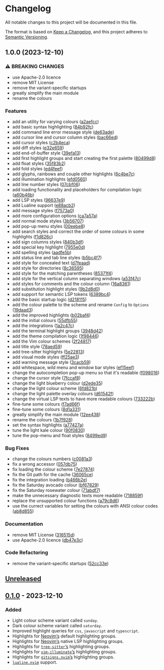 # Changelog

All notable changes to this project will be documented in this file.

The format is based on [Keep a Changelog](https://keepachangelog.com/en/1.1.0/),
and this project adheres to
[Semantic Versioning](https://semver.org/spec/v2.0.0.html).

## 1.0.0 (2023-12-10)


### ⚠ BREAKING CHANGES

* use Apache-2.0 licence
* remove MIT License
* remove the variant-specific startups
* greatly simplify the main module
* rename the colours

### Features

* add an utility for varying colours ([a2aefcc](https://github.com/anttikivi/brunch.nvim/commit/a2aefcc1280f804b9fda59599d21a0edea044ca0))
* add basic syntax highlighting ([84b92fc](https://github.com/anttikivi/brunch.nvim/commit/84b92fcd7ab1663b2e301495cee21224870906c3))
* add command line error message style ([de63ade](https://github.com/anttikivi/brunch.nvim/commit/de63ade51f3dd6b47493140817a0b7c649703a98))
* add cursor line and cursor column styles ([bac66ed](https://github.com/anttikivi/brunch.nvim/commit/bac66ed7747dedeb81ba46b0f0054758b3221a7d))
* add cursor styles ([c2b4eca](https://github.com/anttikivi/brunch.nvim/commit/c2b4eca6ce3f20f11d5c519b41184a65d2017b60))
* add diff styles ([e32e659](https://github.com/anttikivi/brunch.nvim/commit/e32e6592fdc548da86e7831bbf33610311b9249a))
* add end-of-buffer style ([39efa13](https://github.com/anttikivi/brunch.nvim/commit/39efa138ed60c8f3797624994fab2b845e823431))
* add first highlight groups and start creating the first palette ([80499d8](https://github.com/anttikivi/brunch.nvim/commit/80499d85854c3f688e4a6148996fee881fdaaddc))
* add float styles ([35f83b2](https://github.com/anttikivi/brunch.nvim/commit/35f83b2d6639bf1538780eb4156334f54e77bb5c))
* add fold styles ([ed4feef](https://github.com/anttikivi/brunch.nvim/commit/ed4feef282e819ecb2f1c4d699b6bef7306c0d24))
* add glyphs, rainbows and couple other highlights ([6c4be7c](https://github.com/anttikivi/brunch.nvim/commit/6c4be7ccada00a9f6b368d59cdf5385ad18ae1f5))
* add illumination highlights ([efd0560](https://github.com/anttikivi/brunch.nvim/commit/efd0560ed159df55e67f521bfd235674aef6cfc6))
* add line number styles ([07cbf06](https://github.com/anttikivi/brunch.nvim/commit/07cbf061bddc7a19256d493cfd964077cae5b892))
* add loading functionality and placeholders for compilation logic ([a60b46b](https://github.com/anttikivi/brunch.nvim/commit/a60b46b62effad696f7f2163348d885721b26d4b))
* add LSP styles ([96637e9](https://github.com/anttikivi/brunch.nvim/commit/96637e9691d1047523dfe9077133095750891020))
* add Lualine support ([e88acb2](https://github.com/anttikivi/brunch.nvim/commit/e88acb22084b58583f048ecd188cf4fb93176279))
* add message styles ([f7573a0](https://github.com/anttikivi/brunch.nvim/commit/f7573a0d78cdc2320ffb91134bb77b7acc77f1f8))
* add more configuration options ([ca7a57a](https://github.com/anttikivi/brunch.nvim/commit/ca7a57a735bdf36eb2ff60db096218cfd87f0e63))
* add normal mode styles ([3b56707](https://github.com/anttikivi/brunch.nvim/commit/3b567078235acc16193245ca5468112a4e89ecb0))
* add pop-up menu styles ([00eebe8](https://github.com/anttikivi/brunch.nvim/commit/00eebe8414c6f7510d7a4c1f659f36ceadd14166))
* add search styles and correct the order of some colours in some highlights ([f1d826c](https://github.com/anttikivi/brunch.nvim/commit/f1d826c2bd578283d59338763b9fa8762b946bd7))
* add sign columns styles ([840b3df](https://github.com/anttikivi/brunch.nvim/commit/840b3df45490a9b5a4140c97e2deacd9f28f6734))
* add special key highlight ([7955e0d](https://github.com/anttikivi/brunch.nvim/commit/7955e0de1e1f14e1ba68161a2afe54d9c64bd053))
* add spelling styles ([aadfe5b](https://github.com/anttikivi/brunch.nvim/commit/aadfe5bb4c59f2cff1640472339ecd012b80af12))
* add status line and tab line styles ([b5bc4f7](https://github.com/anttikivi/brunch.nvim/commit/b5bc4f7603600fd60bcf64a30ea6ef377f2b42ce))
* add style for concealed text ([d7feaad](https://github.com/anttikivi/brunch.nvim/commit/d7feaadc6912c15aff2d842771a9677e3697ce73))
* add style for directories ([8c36595](https://github.com/anttikivi/brunch.nvim/commit/8c3659579734d00ff36b8c3c12dc8e2cf5ba466d))
* add style for the matching parentheses ([85371f4](https://github.com/anttikivi/brunch.nvim/commit/85371f44e3ed5589b2fd6e8fff32d58ad2a06840))
* add style for the vertical column separating windows ([a53f47c](https://github.com/anttikivi/brunch.nvim/commit/a53f47cdba5a6b4fe2a31459c98e7e72557abb51))
* add styles for comments and the colour column ([16a8361](https://github.com/anttikivi/brunch.nvim/commit/16a8361d8024e8d446f2aa82043ba29f8e4ae939))
* add substitution highlight styles ([9b2d8d0](https://github.com/anttikivi/brunch.nvim/commit/9b2d8d0445a866b38206955ae3f8e583a246e5b6))
* add support for semantic LSP tokens ([6389bc4](https://github.com/anttikivi/brunch.nvim/commit/6389bc4d840f6cdf67bb9571a63560705dc7596a))
* add the basic startup logic ([d218115](https://github.com/anttikivi/brunch.nvim/commit/d218115fad5f1f70660d8df2e72b532f67be953b))
* add the colour palette to the scheme and rename `Config` to `Options` ([19daad3](https://github.com/anttikivi/brunch.nvim/commit/19daad37e5584c8cc869d561ce73820f93e7e601))
* add the improved highlights ([b02baf4](https://github.com/anttikivi/brunch.nvim/commit/b02baf45af9505280ca657d2fe845fd9c1038517))
* add the initial colours ([55dfb55](https://github.com/anttikivi/brunch.nvim/commit/55dfb550a069cdb15d3a3246da2c44a32e6a1c8f))
* add the integrations ([1a2c47c](https://github.com/anttikivi/brunch.nvim/commit/1a2c47c1c256fad721b147f9b934b682bb25e8ae))
* add the terminal highlight groups ([3948d42](https://github.com/anttikivi/brunch.nvim/commit/3948d42d79ba65d013dc2c8d4fe95636e47fdb9c))
* add the theme compilation logic ([1f98446](https://github.com/anttikivi/brunch.nvim/commit/1f98446ff8cbe25ad8540b56979067772dfd1bbe))
* add the Vim colour schemes ([2f24817](https://github.com/anttikivi/brunch.nvim/commit/2f248175927cb8b73f1758131643239956447bce))
* add title style ([78aed59](https://github.com/anttikivi/brunch.nvim/commit/78aed59c89d3dc480638a89bbf35988e20c0b840))
* add tree-sitter highlights ([5e22813](https://github.com/anttikivi/brunch.nvim/commit/5e22813be6630ad80a916fcbf52f63b7821e73f7))
* add visual mode styles ([ff25ae3](https://github.com/anttikivi/brunch.nvim/commit/ff25ae3b4e79154547ddb602e25fa222bec251b1))
* add warning message style ([3cacb59](https://github.com/anttikivi/brunch.nvim/commit/3cacb592129981ccca016bdcfacbe3c5db85e9d5))
* add whitespace, wild menu and window bar styles ([ef15eef](https://github.com/anttikivi/brunch.nvim/commit/ef15eef7c2e143c0cfce710b8527ece655b108fa))
* change the autocompletion pop-up menu so that it's readable ([f098016](https://github.com/anttikivi/brunch.nvim/commit/f0980168ee2759a9ff0cd3e3eddf2061e6a1a998))
* change the cursor style ([7fccaf8](https://github.com/anttikivi/brunch.nvim/commit/7fccaf85e2614130d9dc782f12c780cf85a5f36c))
* change the light blueberry colour ([d2ede35](https://github.com/anttikivi/brunch.nvim/commit/d2ede350013ddb593a6f252bec56231d400d036a))
* change the light colour scheme ([6fd821b](https://github.com/anttikivi/brunch.nvim/commit/6fd821bcd791335582433d1f6d7ec76510b49eee))
* change the light palette overlay colours ([d61542f](https://github.com/anttikivi/brunch.nvim/commit/d61542fe503227575abb3bf7423f21ed2bef8e16))
* change the virtual LSP texts to have more readable colours ([733222b](https://github.com/anttikivi/brunch.nvim/commit/733222b269409597cb5b18e321935780f56bd5d7))
* fine-tune some colours ([f7ad66f](https://github.com/anttikivi/brunch.nvim/commit/f7ad66fef8c15ced96d427b32c81844e79320fa1))
* fine-tune some colours ([8d1a331](https://github.com/anttikivi/brunch.nvim/commit/8d1a3319c7f2ad6e099aceafd62ed42a6e37b847))
* greatly simplify the main module ([12ee438](https://github.com/anttikivi/brunch.nvim/commit/12ee438edfdd7ceb857db8a500267fabc99b90a9))
* rename the colours ([1b7f928](https://github.com/anttikivi/brunch.nvim/commit/1b7f928b336125a34f6d5b9df7e4df5cecec9af2))
* set the syntax highlights ([a77427a](https://github.com/anttikivi/brunch.nvim/commit/a77427a4aa5c1e320d0000dc3fa9a2484a3d5a22))
* tune the light kale colour ([90f0830](https://github.com/anttikivi/brunch.nvim/commit/90f0830123147ec875f53772ece8261b2ef67ad6))
* tune the pop-menu and float styles ([8499ed9](https://github.com/anttikivi/brunch.nvim/commit/8499ed957c43cefe2fb9adedb5a80fefda2fb369))


### Bug Fixes

* change the colours numbers ([c0081a3](https://github.com/anttikivi/brunch.nvim/commit/c0081a30397f5b4b6a1419f2e1c770a071005916))
* fix a wrong accessor ([057db75](https://github.com/anttikivi/brunch.nvim/commit/057db759b67fb08ee547afeeb9ae632ef527dc0d))
* fix loading the colour scheme ([7e27874](https://github.com/anttikivi/brunch.nvim/commit/7e27874d56c3e4d5f94eb5e25dce7224c19bf028))
* fix the Git path for the cache ([36065ce](https://github.com/anttikivi/brunch.nvim/commit/36065ce0c17dd7f834a796ff541632d21efcf4a5))
* fix the integration loading ([b466b2e](https://github.com/anttikivi/brunch.nvim/commit/b466b2e8db8b29de61f62aaf5f551894b99bb71a))
* fix the Saturday avocado colour ([bf67829](https://github.com/anttikivi/brunch.nvim/commit/bf678292e83dbf1f5ab3c5352b1dfae729a5b517))
* fix the Saturday rosewater colour ([71abdf7](https://github.com/anttikivi/brunch.nvim/commit/71abdf7abbfe5a83c5d053a7ec083ce2133d87ba))
* make the unnecessary diagnostic texts more readable ([718859f](https://github.com/anttikivi/brunch.nvim/commit/718859f662b60c8eb2f734f07597f750714cdfc5))
* replace the unsupported colour functions ([a79c8d6](https://github.com/anttikivi/brunch.nvim/commit/a79c8d61880a3a72c3938b0e73080a30b792ce86))
* use the currect variables for setting the colours with ANSI colour codes ([ab8d855](https://github.com/anttikivi/brunch.nvim/commit/ab8d8557ea02daa1c836cded33d886369554ee0e))


### Documentation

* remove MIT License ([316515d](https://github.com/anttikivi/brunch.nvim/commit/316515d02b4aa35f6dc37e286e84f625974ee18a))
* use Apache-2.0 licence ([db47e3c](https://github.com/anttikivi/brunch.nvim/commit/db47e3cabfef06fbc9aa360bc8a68b6dfeb04397))


### Code Refactoring

* remove the variant-specific startups ([52cc33e](https://github.com/anttikivi/brunch.nvim/commit/52cc33e1929957d380ebc448eb4933e7e5ef9a67))

## [Unreleased]

## [0.1.0] - 2023-12-10

### Added

- Light colour scheme variant called `sunday`.
- Dark colour scheme variant called `saturday`.
- Improved highlight queries for `css`, `javascript` and `typescript`.
- Highlights for [Neovim&rsquo;s](https://neovim.io) default highlighting
  groups.
- Highlights for [Neovim&rsquo;s](https://neovim.io) native LSP highlighting
  groups.
- Highlights for
  [`tree-sitter`&rsquo;s](https://github.com/nvim-treesitter/nvim-treesitter)
  highlighting groups.
- Highlights for
  [`vim-illuminate`&rsquo;s](https://github.com/RRethy/vim-illuminate)
  highlighting groups.
- Highlights for
  [`gitsigns.nvim`&rsquo;s](https://github.com/lewis6991/gitsigns.nvim)
  highlighting groups.
- [`lualine.nvim`](https://github.com/nvim-lualine/lualine.nvim) support.

[unreleased]: https://github.com/anttikivi/brunch.nvim/compare/v0.1.0...HEAD
[0.1.0]: https://github.com/anttikivi/brunch.nvim/releases/tag/v0.1.0
